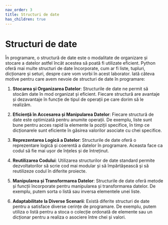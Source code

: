 ```yaml
---
nav_order: 3
title: Structuri de date
has_children: true
---
```


# Structuri de date

În programare, o structură de date este o modalitate de organizare și stocare a datelor astfel încât acestea să poată fi utilizate eficient. Python oferă mai multe structuri de date încorporate, cum ar fi liste, tupluri, dicționare și seturi, despre care vom vorbi în acest laborator. Iată câteva motive pentru care avem nevoie de structuri de date în programare:

1. **Stocarea și Organizarea Datelor**: Structurile de date ne permit să stocăm date în mod organizat și eficient. Fiecare structură are avantaje și dezavantaje în funcție de tipul de operații pe care dorim să le realizăm.

2. **Eficiență în Accesarea și Manipularea Datelor**: Fiecare structură de date este optimizată pentru anumite operații. De exemplu, liste sunt bune pentru acces rapid la elemente la poziții specifice, în timp ce dicționarele sunt eficiente în găsirea valorilor asociate cu chei specifice.

3. **Reprezentarea Logică a Datelor**: Structurile de date oferă o reprezentare logică și coerentă a datelor în programare. Aceasta face ca codul să fie mai ușor de înțeles și de întreținut.

4. **Reutilizarea Codului**: Utilizarea structurilor de date standard permite dezvoltatorilor să scrie cod mai modular și să împărtășească și să reutilizeze codul în diferite proiecte.

5. **Manipularea și Transformarea Datelor**: Structurile de date oferă metode și funcții încorporate pentru manipularea și transformarea datelor. De exemplu, putem sorta o listă sau inversa elementele unei liste.

6. **Adaptabilitate la Diverse Scenarii**: Există diferite structuri de date pentru a satisface diverse cerințe de programare. De exemplu, putem utiliza o listă pentru a stoca o colecție ordonată de elemente sau un dicționar pentru a realiza o asociere între chei și valori.
